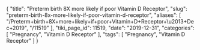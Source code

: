 {
    "title": "Preterm birth 8X more likely if poor Vitamin D Receptor",
    "slug": "preterm-birth-8x-more-likely-if-poor-vitamin-d-receptor",
    "aliases": [
        "/Preterm+birth+8X+more+likely+if+poor+Vitamin+D+Receptor+\u2013+Dec+2019",
        "/11519"
    ],
    "tiki_page_id": 11519,
    "date": "2019-12-31",
    "categories": [
        "Pregnancy",
        "Vitamin D Receptor"
    ],
    "tags": [
        "Pregnancy",
        "Vitamin D Receptor"
    ]
}